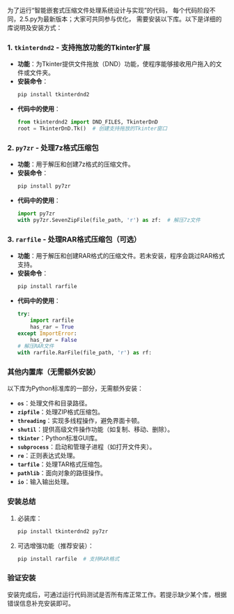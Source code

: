 为了运行“智能嵌套式压缩文件处理系统设计与实现”的代码，
每个代码阶段不同，2.5.py为最新版本；大家可共同参与优化，
需要安装以下库。以下是详细的库说明及安装方式：


### **1. `tkinterdnd2` - 支持拖放功能的Tkinter扩展**
- **功能**：为Tkinter提供文件拖放（DND）功能，使程序能够接收用户拖入的文件或文件夹。
- **安装命令**：
  ```bash
  pip install tkinterdnd2
  ```
- **代码中的使用**：
  ```python
  from tkinterdnd2 import DND_FILES, TkinterDnD
  root = TkinterDnD.Tk()  # 创建支持拖放的Tkinter窗口
  ```


### **2. `py7zr` - 处理7z格式压缩包**
- **功能**：用于解压和创建7z格式的压缩文件。
- **安装命令**：
  ```bash
  pip install py7zr
  ```
- **代码中的使用**：
  ```python
  import py7zr
  with py7zr.SevenZipFile(file_path, 'r') as zf:  # 解压7z文件
  ```


### **3. `rarfile` - 处理RAR格式压缩包（可选）**
- **功能**：用于解压和创建RAR格式的压缩文件。若未安装，程序会跳过RAR格式支持。
- **安装命令**：
  ```bash
  pip install rarfile
  ```
- **代码中的使用**：
  ```python
  try:
      import rarfile
      has_rar = True
  except ImportError:
      has_rar = False
  # 解压RAR文件
  with rarfile.RarFile(file_path, 'r') as rf:  
  ```


### **其他内置库（无需额外安装）**
以下库为Python标准库的一部分，无需额外安装：
- **`os`**：处理文件和目录路径。
- **`zipfile`**：处理ZIP格式压缩包。
- **`threading`**：实现多线程操作，避免界面卡顿。
- **`shutil`**：提供高级文件操作功能（如复制、移动、删除）。
- **`tkinter`**：Python标准GUI库。
- **`subprocess`**：启动和管理子进程（如打开文件夹）。
- **`re`**：正则表达式处理。
- **`tarfile`**：处理TAR格式压缩包。
- **`pathlib`**：面向对象的路径操作。
- **`io`**：输入输出处理。


### **安装总结**
1. 必装库：
   ```bash
   pip install tkinterdnd2 py7zr
   ```

2. 可选增强功能（推荐安装）：
   ```bash
   pip install rarfile  # 支持RAR格式
   ```

### **验证安装**
安装完成后，可通过运行代码测试是否所有库正常工作。若提示缺少某个库，根据错误信息补充安装即可。
